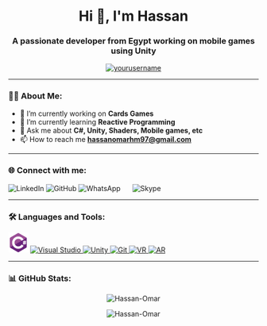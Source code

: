 <h1 align="center">Hi 👋, I'm Hassan</h1>
<h3 align="center">A passionate developer from Egypt working on mobile games using Unity</h3>

<p align="center">
  <a href="https://www.linkedin.com/in/hassan-omar-hassan/" target="blank">
    <img src="https://img.shields.io/badge/Follow_Me-LinkedIn-blue" alt="yourusername" />
  </a>
</p>

---

### 🧑‍💻 About Me:
- 🔭 I’m currently working on **Cards Games**
- 🌱 I’m currently learning **Reactive Programming** 
- 💬 Ask me about **C#, Unity, Shaders, Mobile games, etc**
- 📫 How to reach me **hassanomarhm97@gmail.com** 

---

### 🌐 Connect with me:
<p align="left">
  <a href="https://www.linkedin.com/in/hassan-omar-hassan/" target="blank" style="text-decoration: none; outline: none; border: none;">
    <img align="center" src="https://cdn-icons-png.flaticon.com/512/3128/3128329.png" alt="LinkedIn" height="40" width="auto" />
  </a>
  <a href="https://github.com/Hassan-Omar" target="blank" style="text-decoration: none; outline: none; border: none;">
    <img align="center" src="https://cdn-icons-png.flaticon.com/512/733/733553.png" alt="GitHub" height="40" width="auto" />
  </a> 
  <!-- WhatsApp -->
  <a href="https://wa.me/00201010948718" target="blank" style="margin-right: 20px; text-decoration: none; outline: none;">
    <img align="center" src="https://cdn-icons-png.flaticon.com/512/3670/3670051.png" alt="WhatsApp" height="40" width="auto" />
  </a>
  <!-- Skype -->
  <a href="skype:+201010948718?call" target="blank" style="text-decoration: none; outline: none;">
    <img align="center" src="https://cdn-icons-png.flaticon.com/512/1384/1384058.png" alt="Skype" height="40" width="auto" />
  </a>
</p>


---

### 🛠️ Languages and Tools:
<p align="left">
  <a href="https://learn.microsoft.com/en-us/dotnet/csharp/" target="_blank" style="text-decoration: none; outline: none; border: none;">
    <img src="https://raw.githubusercontent.com/devicons/devicon/master/icons/csharp/csharp-original.svg" alt="C#" width="40" height="40" />
  </a>
  
  <!-- Visual Studio -->
  <a href="https://visualstudio.microsoft.com/" target="_blank">
    <img src="https://cdn-icons-png.flaticon.com/512/906/906324.png" alt="Visual Studio" width="40" height="40" />
  </a>

  <a href="https://unity.com/" target="_blank">
    <img src="https://cdn.worldvectorlogo.com/logos/unity-69.svg" alt="Unity" width="40" height="40" />
  </a>

  <!-- Git -->
  <a href="https://git-scm.com/" target="_blank">
    <img src="https://img.icons8.com/?size=150&id=20906&format=png&color=000000" alt="Git" width="44" height="44" />
  </a>
  
  <!-- Virtual Reality -->
  <a href="https://unity.com/solutions/vr" target="_blank">
    <img src="https://cdn-icons-png.flaticon.com/512/5201/5201125.png" alt="VR" width="40" height="40" />
  </a>

  <!-- Augmented Reality -->
  <a href="https://unity.com/solutions/xr/ar" target="_blank">
    <img src="https://cdn-icons-png.flaticon.com/512/6357/6357953.png" alt="AR" width="40" height="40" />
  </a>
</p>

---

### 📊 GitHub Stats:
<p align="center">
  <img src="https://github-readme-stats.vercel.app/api?username=Hassan-Omar&show_icons=true&locale=en" alt="Hassan-Omar" />
</p>

<p align="center">
  <img src="https://github-readme-streak-stats.herokuapp.com/?user=Hassan-Omar&" alt="Hassan-Omar" />
</p>
